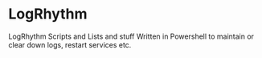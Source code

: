 # LogRhythm
LogRhythm Scripts and Lists and stuff
Written in Powershell to maintain or clear down logs, restart services etc.
